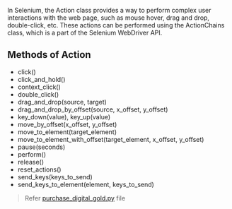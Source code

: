 In Selenium, the Action class provides a way to perform complex user interactions with the web page, such as mouse hover, drag and drop, double-click, etc. These actions can be performed using the ActionChains class, which is a part of the Selenium WebDriver API.

## Methods of Action 

* click()
* click_and_hold()
* context_click()
* double_click()
* drag_and_drop(source, target)
* drag_and_drop_by_offset(source, x_offset, y_offset)
* key_down(value), key_up(value)
* move_by_offset(x_offset, y_offset)
* move_to_element(target_element)
* move_to_element_with_offset(target_element, x_offset, y_offset)
* pause(seconds)
* perform()
* release()
* reset_actions()
* send_keys(keys_to_send)
* send_keys_to_element(element, keys_to_send)


> Refer [purchase_digital_gold.py](purchase_digital_gold.py) file